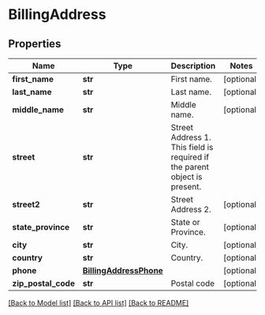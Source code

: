 # BillingAddress

## Properties
Name | Type | Description | Notes
------------ | ------------- | ------------- | -------------
**first_name** | **str** | First name. | [optional] 
**last_name** | **str** | Last name. | [optional] 
**middle_name** | **str** | Middle name. | [optional] 
**street** | **str** | Street Address 1. This field is required if the parent object is present. | 
**street2** | **str** | Street Address 2. | [optional] 
**state_province** | **str** | State or Province. | [optional] 
**city** | **str** | City. | [optional] 
**country** | **str** | Country. | [optional] 
**phone** | [**BillingAddressPhone**](BillingAddressPhone.md) |  | [optional] 
**zip_postal_code** | **str** | Postal code | [optional] 

[[Back to Model list]](../README.md#documentation-for-models) [[Back to API list]](../README.md#documentation-for-api-endpoints) [[Back to README]](../README.md)


